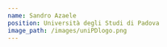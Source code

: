 ```yaml
---
name: Sandro Azaele
position: Università degli Studi di Padova
image_path: /images/uniPDlogo.png
---
```

